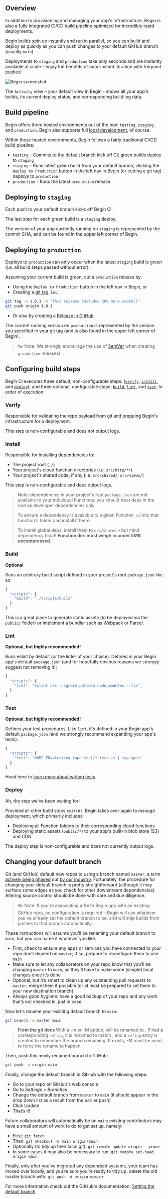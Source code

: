 ## Overview

In addition to provisioning and managing your app's infrastructure, Begin is also a fully integrated CI/CD build pipeline optimized for incredibly rapid deployments.

Begin builds spin up instantly and run in parallel, so you can build and deploy as quickly as you can push changes to your default GitHub branch (usually `main`).

Deployments to `staging` and `production` take only seconds and are instantly available at scale – enjoy the benefits of near-instant iteration with frequent pushes!

![Begin screenshot](/_static/screens/begin-activity.jpg)

The `Activity` view – your default view in Begin - shows all your app's builds, its current deploy status, and corresponding build log data.


## Build pipeline

Begin offers three hosted environments out of the box: `testing`, `staging`, and `production`. Begin also supports full [local development](./working-locally), of course.

Within these hosted environments, Begin follows a fairly traditional CI/CD build pipeline:
- `testing` - Commits to the default branch kick off CI; green builds deploy to `staging`
- `staging` - Runs latest green build from your default branch; clicking the `Deploy to Production` button in the left nav in Begin (or cutting a git tag) deploys to `production`
- `production` - Runs the latest `production` release


## Deploying to `staging`

Each push to your default branch kicks off Begin CI.

The last step for each green build is a `staging` deploy.

The version of your app currently running on `staging` is represented by the commit SHA, and can be found in the upper left corner of Begin.


## Deploying to `production`

Deploys to `production` can only occur when the latest `staging` build is green (i.e. all build steps passed without error).

Assuming your current build is green, cut a `production` release by:
- Using the `Deploy to Production` button in the left nav in Begin, or
- Creating a [git tag](https://git-scm.com/book/en/v2/Git-Basics-Tagging), i.e.:
```bash
git tag -a 1.0.1 -m "This release includes 20% more cowbell"
git push origin 1.0.1
```
- Or also by creating a [Release in GitHub](https://help.github.com/articles/creating-releases/)

The current running version on `production` is represented by the version you specified in your git tag (and is also found in the upper left corner of Begin).

> 👓 Note: We strongly encourage the use of [SemVer](https://semver.org/) when creating `production` releases!


## Configuring build steps

Begin CI executes three default, non-configurable steps: ([`verify`](#verify), [`install`](#install), and [`deploy`](#deploy)); and three optional, configurable steps: [`build`](#build), [`lint`](#lint), and [`test`](#test). In order of execution:


### **Verify**

Responsible for validating the repo payload from git and prepping Begin's infrastructure for a deployment.

This step is non-configurable and does not output logs.


### **Install**

Responsible for installing dependencies to:
- The project root (`./`)
- Your project's cloud function directories (i.e. `src/http/**`)
- Your project's shared code, if any (i.e. `src/shared/`, `src/views/`)

This step is non-configurable and does output logs.

> Note: dependencies in your project's root `package.json` are not available to your individual Functions; you should treat deps in the root as developer dependencies only.
>
> To ensure a dependency is available to a given Function, `cd` into that function's folder and install it there.
>
> To install global deps, install them to `src/shared` – but mind dependency bloat! **Function dirs must weigh in under 5MB uncompressed.**


### **Build**

**Optional**

Runs an arbitrary build script defined in your project's root `package.json` like so:

```js
{
  "scripts": {
    "build": "./scripts/build"
  }
}
```

This is a great place to generate static assets (to be deployed via the `public/` folder) or implement a bundler such as Webpack or Parcel.


### **Lint**

**Optional, but highly recommended!**

Runs eslint by default (or the linter of your choice). Defined in your Begin app's default `package.json` (and for hopefully obvious reasons we strongly suggest not removing it):

```js
{
  "scripts": {
    "lint": "eslint src --ignore-pattern node_modules --fix",
  }
}
```


### **Test**

**Optional, but highly recommended!**

Defines your test procedures. Like `lint`, it's defined in your Begin app's default `package.json` (and we strongly recommend expanding your app's tests):

```js
{
  "scripts": {
    "test": "NODE_ENV=testing tape test/*-test.js | tap-spec"
  }
}
```

Head here to [learn more about writing tests](/en/getting-started/writing-tests).


### **Deploy**

Ah, the step we've been waiting for!

Provided all other build steps `exit(0)`, Begin takes over again to manage deployment, which primarily includes:
- Deploying all Function folders to their corresponding cloud functions
- Deploying static assets (`public/*`) to your app's built-in blob store (S3) and CDN

The deploy step is non-configurable and does not currently output logs.


## Changing your default branch

Git (and GitHub) default new repos to using a branch named `master`, a term [actively being phased](https://tools.ietf.org/id/draft-knodel-terminology-00.html#rfc.section.1) out [by our industry](https://github.com/github/renaming). Fortunately, the procedure for changing your default branch is pretty straightforward (although it may surface some edges as you check for other downstream dependencies). Altering source control should be done with care and due diligence.

> 👓 Note: If you're associating a fresh Begin app with an existing GitHub repo, no configuration is required – Begin will use whatever you've already set the default branch to be, and will ship builds from pushes to that branch automatically.

These instructions will assume you'll be renaming your default branch to `main`, but you can name it whatever you like.

-  First, check to ensure any apps or services you have connected to your repo don’t depend on `master`; if so, prepare to reconfigure them to use `main`
- Make sure to let any collaborators on your repo know that you’ll be changing `master` to `main`, as they’ll have to make some (simple) local changes once it’s done
- Optional, but it’s smart to clean up any outstanding pull requests to `master`; merge them if possible (or at least be prepared to set them to your new destination branch)
- Always good hygiene: have a good backup of your repo and any work that’s not checked in, just in case

Now let's rename your existing default branch to `main`:

```bash
git branch -m master main
```

> **From the git docs**
> With a -m or -M option, <oldbranch> will be renamed to <newbranch>. If <oldbranch> had a corresponding `reflog`, it is renamed to match <newbranch>, and a `reflog` entry is created to remember the branch renaming. If <newbranch> exists, -M must be used to force the rename to happen.

Then, push this newly renamed branch to GitHub:

```bash
git push -u origin main
```

Finally, change the default branch in GitHub with the following steps:

- Go to your repo on GitHub's web console
- Go to _Settings_ > _Branches_
- Change the default branch from `master` to `main` (it should appear in the drop down list as a result from the earlier push)
- Click Update
- That’s it!

Future collaborators will automatically be on `main`; existing contributors may have a small amount of work to do to get set up, namely:

- First: `git fetch`
- Then: `git checkout -b main origin/main`
- Optionally (to tidy up their local git): `git remote update origin — prune`
- In some cases it may also be necessary to run: `git remote set-head origin main`

Finally, only after you’ve migrated any dependent systems, your team has moved over locally, and you’re sure you’re ready to tidy up, delete the old master branch with: `git push -d origin master`

For more information check out the GitHub's documentation: [Setting the default branch](https://docs.github.com/en/repositories/configuring-branches-and-merges-in-your-repository/managing-branches-in-your-repository/changing-the-default-branch)
